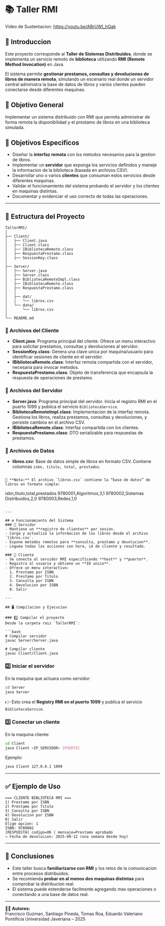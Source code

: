 # 📚 Taller RMI 

Video de Sustentacion: https://youtu.be/ABrUWI_hQak

## 🔹 Introduccion
Este proyecto corresponde al **Taller de Sistemas Distribuidos**, donde se implementa un servicio remoto de **biblioteca** utilizando **RMI (Remote Method Invocation)** en Java.  

El sistema permite **gestionar prestamos, consultas y devoluciones de libros de manera remota**, simulando un escenario real donde un servidor central administra la base de datos de libros y varios clientes pueden conectarse desde diferentes maquinas.

## 🎯 Objetivo General
Implementar un sistema distribuido con RMI que permita administrar de forma remota la disponibilidad y el prestamo de libros en una biblioteca simulada.

## 📝 Objetivos Especificos
- Diseñar la **interfaz remota** con los metodos necesarios para la gestion de libros.  
- Implementar un **servidor** que exponga los servicios definidos y maneje la informacion de la biblioteca (basada en archivos CSV).  
- Desarrollar uno o varios **clientes** que consuman estos servicios desde diferentes maquinas.  
- Validar el funcionamiento del sistema probando el servidor y los clientes en maquinas distintas.  
- Documentar y evidenciar el uso correcto de todas las operaciones.  

---

## 📂 Estructura del Proyecto
```
TallerRMI/
│
├── Client/
│   ├── Client.java
│   ├── Client.class
│   ├── IBibliotecaRemote.class
│   ├── RespuestaPrestamo.class
│   ├── SessionKey.class
│
├── Server/
│   ├── Server.java
│   ├── Server.class
│   ├── BibliotecaRemoteImpl.class
│   ├── IBibliotecaRemote.class
│   ├── RespuestaPrestamo.class
│   │
│   ├── dat/
│   │   └── libros.csv
│   └── data/
│       └── libros.csv
│
└── README.md
```

### 🔹 Archivos del Cliente
- **Client.java**: Programa principal del cliente. Ofrece un menu interactivo para solicitar prestamos, consultas y devoluciones al servidor.  
- **SessionKey.class**: Genera una clave unica por maquina/usuario para identificar sesiones de cliente en el servidor.  
- **IBibliotecaRemote.class**: Interfaz remota compartida con el servidor, necesaria para invocar metodos.  
- **RespuestaPrestamo.class**: Objeto de transferencia que encapsula la respuesta de operaciones de prestamo.  

### 🔹 Archivos del Servidor
- **Server.java**: Programa principal del servidor. Inicia el registro RMI en el puerto 1099 y publica el servicio `BibliotecaService`.  
- **BibliotecaRemoteImpl.class**: Implementacion de la interfaz remota. Gestiona los libros, realiza prestamos, consultas y devoluciones, y persiste cambios en el archivo CSV.  
- **IBibliotecaRemote.class**: Interfaz compartida con los clientes.  
- **RespuestaPrestamo.class**: DTO serializable para respuestas de prestamos.  

### 🔹 Archivos de Datos
- **libros.csv**: Base de datos simple de libros en formato CSV. Contiene columnas `isbn, titulo, total, prestados`.
```

📌 **Nota:** El archivo `libros.csv` contiene la “base de datos” de libros en formato simple:  
```
isbn,titulo,total,prestados
9780001,Algoritmos,3,1
9780002,Sistemas Distribuidos,2,0
9780003,Redes,1,0
```

---

## ⚙️ Funcionamiento del Sistema
### 🔹 Servidor
- Mantiene un **registro de clientes** por sesion.  
- Carga y actualiza la informacion de los libros desde el archivo `libros.csv`.  
- Expone metodos remotos para **consulta, prestamo y devolucion**.  
- Loguea todas las acciones con hora, id de cliente y resultado.  

### 🔹 Cliente
- Se conecta al servidor RMI especificando **host** y **puerto**.  
- Registra al usuario y obtiene un **ID unico**.  
- Ofrece un menu interactivo:  
  1. Prestamo por ISBN  
  2. Prestamo por Titulo  
  3. Consulta por ISBN  
  4. Devolucion por ISBN  
  0. Salir  

---

## 🖥️ Compilacion y Ejecucion

### 1️⃣ Compilar el proyecto
Desde la carpeta raiz `TallerRMI`:

```bash
# Compilar servidor
javac Server/Server.java

# Compilar cliente
javac Client/Client.java
```

### 2️⃣ Iniciar el servidor
En la maquina que actuara como servidor:
```bash
cd Server
java Server
```
👉 Esto crea el **Registry RMI en el puerto 1099** y publica el servicio `BibliotecaService`.

### 3️⃣ Conectar un cliente
En la maquina cliente:
```bash
cd Client
java Client <IP_SERVIDOR> [PUERTO]
```

Ejemplo:
```bash
java Client 127.0.0.1 1099
```

---

## ✅ Ejemplo de Uso
```
=== CLIENTE BIBLIOTECA RMI ===
1) Prestamo por ISBN
2) Prestamo por Titulo
3) Consulta por ISBN
4) Devolucion por ISBN
0) Salir
Elige opcion: 1
ISBN: 9780002
[RESPUESTA] codigo=OK | mensaje=Prestamo aprobado
→ Fecha de devolucion: 2025-09-12 (una semana desde hoy)
```

---

## 📌 Conclusiones
- Este taller busca **familiarizarse con RMI** y los retos de la comunicacion entre procesos distribuidos.  
- Se recomienda **probar en al menos dos maquinas distintas** para comprobar la distribucion real.  
- El sistema puede extenderse facilmente agregando mas operaciones o conectando a una base de datos real.  

---

👨‍💻 **Autores:**  
Francisco Guzman, Santiago Pineda, Tomas Roa, Eduardo Valeriano  
Pontificia Universidad Javeriana – 2025
